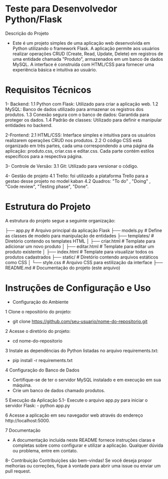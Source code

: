 
# Teste para Desenvolvedor Python/Flask
Descrição do Projeto

- Este é um projeto simples de uma aplicação web desenvolvida em Python utilizando o framework Flask. A aplicação permite aos usuários realizar operações CRUD (Create, Read, Update, Delete) em registros de uma entidade chamada "Produto", armazenados em um banco de dados MySQL. A interface é construída com HTML/CSS para fornecer uma experiência básica e intuitiva ao usuário.

# Requisitos Técnicos

1- Backend:
   1.1 Python com Flask: Utilizado para criar a aplicação web.
   1.2 MySQL: Banco de dados utilizado para armazenar os registros dos produtos.
   1.3 Conexão segura com o banco de dados: Garantida para proteger os dados.
   1.4 Padrão de classes: Utilizado para definir e manipular entidades no backend.


2-Frontend:
  2.1 HTML/CSS: Interface simples e intuitiva para os usuários realizarem operações CRUD nos produtos.
  2.2 O código CSS está organizado em três partes, cada uma correspondendo a uma página da aplicação: produto.css, criar.css e editar.css. Cada parte contém estilos específicos para a respectiva página.


3- Controle de Versão:
  3.1 Git: Utilizado para versionar o código.


4- Gestão de projeto 
  4.1 Trello: foi utilizado a plataforma Trello para a gestao desse projeto no model kaban
  4.2 Quadros: "To do" , "Doing" , "Code review", "Testing phase", "Done".


# Estrutura do Projeto
A estrutura do projeto segue a seguinte organização:

├── app.py                   # Arquivo principal da aplicação Flask
├── models.py                # Define as classes de modelo para manipulação de entidades
├── templates/               # Diretório contendo os templates HTML
│   ├── criar.html           # Template para adicionar um novo produto
│   ├── editar.html          # Template para editar um produto existente
│   ├── index.html           # Template para visualizar todos os produtos cadastrados
├── static/                  # Diretório contendo arquivos estáticos como CSS
│   └── style.css            # Arquivo CSS para estilização da interface
├── README.md                # Documentação do projeto (este arquivo)



# Instruções de Configuração e Uso

- Configuração do Ambiente

1 Clone o repositório do projeto:
- git clone https://github.com/seu-usuario/nome-do-repositorio.git


2 Acesse o diretório do projeto:

- cd nome-do-repositorio


3 Instale as dependências do Python listadas no arquivo requirements.txt:

- pip install -r requirements.txt


4 Configuração do Banco de Dados

- Certifique-se de ter o servidor MySQL instalado e em execução em sua máquina.
- Crie um banco de dados chamado produtos.


5 Execução da Aplicação
 5.1- Execute o arquivo app.py para iniciar o servidor Flask:
     - python app.py


6 Acesse a aplicação em seu navegador web através do endereço http://localhost:5000.



7 Documentação
- A documentação incluída neste README fornece instruções claras e completas sobre como configurar e utilizar a aplicação. Qualquer dúvida ou problema, entre em contato.


8- Contribuição
Contribuições são bem-vindas! Se você deseja propor melhorias ou correções, fique à vontade para abrir uma issue ou enviar um pull request.


